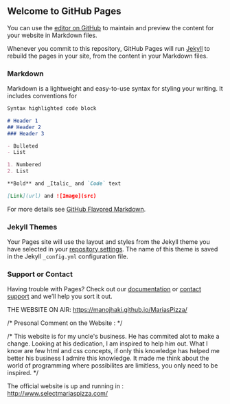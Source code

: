## Welcome to GitHub Pages

You can use the [editor on GitHub](https://github.com/Manojhaki/MariasPizza/edit/master/README.md) to maintain and preview the content for your website in Markdown files.

Whenever you commit to this repository, GitHub Pages will run [Jekyll](https://jekyllrb.com/) to rebuild the pages in your site, from the content in your Markdown files.

### Markdown

Markdown is a lightweight and easy-to-use syntax for styling your writing. It includes conventions for

```markdown
Syntax highlighted code block

# Header 1
## Header 2
### Header 3

- Bulleted
- List

1. Numbered
2. List

**Bold** and _Italic_ and `Code` text

[Link](url) and ![Image](src)
```

For more details see [GitHub Flavored Markdown](https://guides.github.com/features/mastering-markdown/).

### Jekyll Themes

Your Pages site will use the layout and styles from the Jekyll theme you have selected in your [repository settings](https://github.com/Manojhaki/MariasPizza/settings). The name of this theme is saved in the Jekyll `_config.yml` configuration file.

### Support or Contact

Having trouble with Pages? Check out our [documentation](https://help.github.com/categories/github-pages-basics/) or [contact support](https://github.com/contact) and we’ll help you sort it out.

THE WEBSITE ON AIR: https://manojhaki.github.io/MariasPizza/

/* Presonal Comment on the Website : */

/* This website is for my uncle's business. He has commited alot to make a change. Looking at his dedication, I am inspired to help him out. What I know are few html and css concepts, if only this knowledge has helped me better his business I admire this knowledge. It made me think about the world of programming where possibilites are limitless, you only need to be inspired. */

The official website is up and running in : http://www.selectmariaspizza.com/
